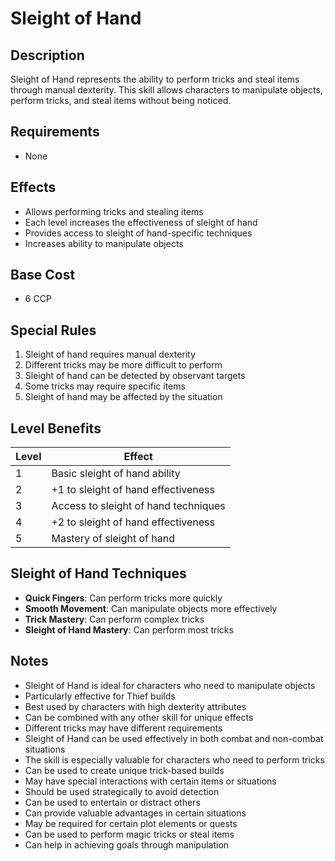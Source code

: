 # Sleight of Hand

## Description
Sleight of Hand represents the ability to perform tricks and steal items through manual dexterity. This skill allows characters to manipulate objects, perform tricks, and steal items without being noticed.

## Requirements
- None

## Effects
- Allows performing tricks and stealing items
- Each level increases the effectiveness of sleight of hand
- Provides access to sleight of hand-specific techniques
- Increases ability to manipulate objects

## Base Cost
- 6 CCP

## Special Rules
1. Sleight of hand requires manual dexterity
2. Different tricks may be more difficult to perform
3. Sleight of hand can be detected by observant targets
4. Some tricks may require specific items
5. Sleight of hand may be affected by the situation

## Level Benefits
| Level | Effect |
|-------|--------|
| 1 | Basic sleight of hand ability |
| 2 | +1 to sleight of hand effectiveness |
| 3 | Access to sleight of hand techniques |
| 4 | +2 to sleight of hand effectiveness |
| 5 | Mastery of sleight of hand |

## Sleight of Hand Techniques
- **Quick Fingers**: Can perform tricks more quickly
- **Smooth Movement**: Can manipulate objects more effectively
- **Trick Mastery**: Can perform complex tricks
- **Sleight of Hand Mastery**: Can perform most tricks

## Notes
- Sleight of Hand is ideal for characters who need to manipulate objects
- Particularly effective for Thief builds
- Best used by characters with high dexterity attributes
- Can be combined with any other skill for unique effects
- Different tricks may have different requirements
- Sleight of Hand can be used effectively in both combat and non-combat situations
- The skill is especially valuable for characters who need to perform tricks
- Can be used to create unique trick-based builds
- May have special interactions with certain items or situations
- Should be used strategically to avoid detection
- Can be used to entertain or distract others
- Can provide valuable advantages in certain situations
- May be required for certain plot elements or quests
- Can be used to perform magic tricks or steal items
- Can help in achieving goals through manipulation 